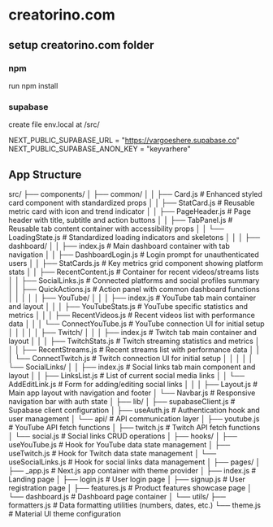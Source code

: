 # creatorino.com

## setup creatorino.com folder

### npm
run 
npm install

### supabase
create file env.local at /src/

NEXT_PUBLIC_SUPABASE_URL = "https://vargoeshere.supabase.co"
NEXT_PUBLIC_SUPABASE_ANON_KEY = "keyvarhere"


## App Structure

src/
├── components/
│   ├── common/
│   │   ├── Card.js                 # Enhanced styled card component with standardized props
│   │   ├── StatCard.js             # Reusable metric card with icon and trend indicator
│   │   ├── PageHeader.js           # Page header with title, subtitle and action buttons
│   │   ├── TabPanel.js             # Reusable tab content container with accessibility props
│   │   └── LoadingState.js         # Standardized loading indicators and skeletons
│   │
│   ├── dashboard/
│   │   ├── index.js                # Main dashboard container with tab navigation
│   │   ├── DashboardLogin.js       # Login prompt for unauthenticated users
│   │   ├── StatCards.js            # Key metrics grid component showing platform stats
│   │   ├── RecentContent.js        # Container for recent videos/streams lists
│   │   ├── SocialLinks.js          # Connected platforms and social profiles summary
│   │   ├── QuickActions.js         # Action panel with common dashboard functions
│   │   │
│   │   ├── YouTube/
│   │   │   ├── index.js            # YouTube tab main container and layout
│   │   │   ├── YouTubeStats.js     # YouTube specific statistics and metrics
│   │   │   ├── RecentVideos.js     # Recent videos list with performance data
│   │   │   └── ConnectYouTube.js   # YouTube connection UI for initial setup
│   │   │
│   │   ├── Twitch/
│   │   │   ├── index.js            # Twitch tab main container and layout
│   │   │   ├── TwitchStats.js      # Twitch streaming statistics and metrics
│   │   │   ├── RecentStreams.js    # Recent streams list with performance data
│   │   │   └── ConnectTwitch.js    # Twitch connection UI for initial setup
│   │   │
│   │   └── SocialLinks/
│   │       ├── index.js            # Social links tab main component and layout
│   │       ├── LinksList.js        # List of current social media links
│   │       └── AddEditLink.js      # Form for adding/editing social links
│   │ 
│   ├── Layout.js                   # Main app layout with navigation and footer
│   └── Navbar.js                   # Responsive navigation bar with auth state
│
├── lib/
│   ├── supabaseClient.js           # Supabase client configuration
│   ├── useAuth.js                  # Authentication hook and user management
│   └── api/                        # API communication layer
│       ├── youtube.js              # YouTube API fetch functions
│       ├── twitch.js               # Twitch API fetch functions
│       └── social.js               # Social links CRUD operations
│
├── hooks/
│   ├── useYouTube.js               # Hook for YouTube data state management
│   ├── useTwitch.js                # Hook for Twitch data state management
│   └── useSocialLinks.js           # Hook for social links data management
│
├── pages/
│   ├── _app.js                     # Next.js app container with theme provider
│   ├── index.js                    # Landing page
│   ├── login.js                    # User login page
│   ├── signup.js                   # User registration page
│   ├── features.js                 # Product features showcase page
│   └── dashboard.js                # Dashboard page container
│
└── utils/
    ├── formatters.js               # Data formatting utilities (numbers, dates, etc.)
    └── theme.js                    # Material UI theme configuration